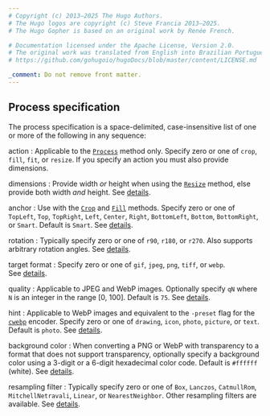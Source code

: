 ```yaml
---
# Copyright (c) 2013–2025 The Hugo Authors.
# The Hugo logos are copyright (c) Steve Francia 2013–2025.
# The Hugo Gopher is based on an original work by Renée French.

# Documentation licensed under the Apache License, Version 2.0.
# The original work was translated from English into Brazilian Portuguese.
# https://github.com/gohugoio/hugoDocs/blob/master/content/LICENSE.md

_comment: Do not remove front matter.
---
```


## Process specification

The process specification is a space-delimited, case-insensitive list of one or more of the following in any sequence:

action
: Applicable to the [`Process`](/methods/resource/process) method only. Specify zero or one of `crop`, `fill`, `fit`, or `resize`. If you specify an action you must also provide dimensions.

dimensions
: Provide width _or_ height when using the [`Resize`](/methods/resource/resize) method, else provide both width _and_ height. See&nbsp;[details](/content-management/image-processing/#dimensions).

anchor
: Use with the [`Crop`](/methods/resource/crop) and [`Fill`](/methods/resource/fill) methods. Specify zero or one of `TopLeft`, `Top`, `TopRight`, `Left`, `Center`, `Right`, `BottomLeft`, `Bottom`, `BottomRight`, or `Smart`. Default is `Smart`. See&nbsp;[details](/content-management/image-processing/#anchor).

rotation
: Typically specify zero or one of `r90`, `r180`, or `r270`. Also supports arbitrary rotation angles. See&nbsp;[details](/content-management/image-processing/#rotation).

target format
: Specify zero or one of `gif`, `jpeg`, `png`, `tiff`, or `webp`. See&nbsp;[details](/content-management/image-processing/#target-format).

quality
: Applicable to JPEG and WebP images. Optionally specify `qN` where `N` is an integer in the range [0, 100]. Default is `75`. See&nbsp;[details](/content-management/image-processing/#quality).

hint
: Applicable to WebP images and equivalent to the `-preset` flag for the [`cwebp`] encoder. Specify zero or one of `drawing`, `icon`, `photo`, `picture`, or `text`. Default is `photo`. See&nbsp;[details](/content-management/image-processing/#hint).

[`cwebp`]: https://developers.google.com/speed/webp/docs/cwebp

background color
: When converting a PNG or WebP with transparency to a format that does not support transparency, optionally specify a background color using a 3-digit or a 6-digit hexadecimal color code. Default is `#ffffff` (white). See&nbsp;[details](/content-management/image-processing/#background-color).

resampling filter
: Typically specify zero or one of `Box`, `Lanczos`, `CatmullRom`, `MitchellNetravali`, `Linear`, or `NearestNeighbor`. Other resampling filters are available. See&nbsp;[details](/content-management/image-processing/#resampling-filter).
